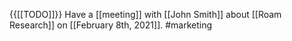 {{[[TODO]]}} Have a [[meeting]] with [[John Smith]] about [[Roam Research]] on [[February 8th, 2021]]. #marketing

